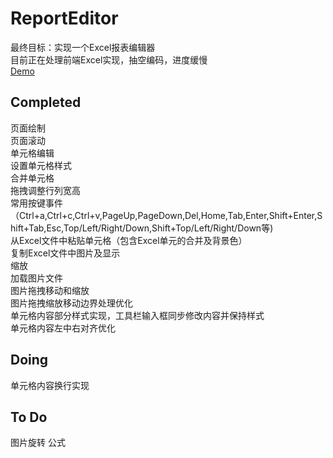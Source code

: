 # ReportEditor
最终目标：实现一个Excel报表编辑器  
目前正在处理前端Excel实现，抽空编码，进度缓慢  
[Demo](https://yuhuali.github.io/report-editor)

## Completed

页面绘制  
页面滚动  
单元格编辑  
设置单元格样式  
合并单元格  
拖拽调整行列宽高  
常用按键事件（Ctrl+a,Ctrl+c,Ctrl+v,PageUp,PageDown,Del,Home,Tab,Enter,Shift+Enter,Shift+Tab,Esc,Top/Left/Right/Down,Shift+Top/Left/Right/Down等)  
从Excel文件中粘贴单元格（包含Excel单元的合并及背景色）  
复制Excel文件中图片及显示  
缩放  
加载图片文件  
图片拖拽移动和缩放  
图片拖拽缩放移动边界处理优化  
单元格内容部分样式实现，工具栏输入框同步修改内容并保持样式  
单元格内容左中右对齐优化

## Doing
单元格内容换行实现

## To Do
图片旋转
公式


